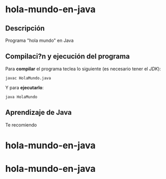 # hola-mundo-en-java

## Descripción

Programa "hola mundo" en Java

## Compilaci?n y ejecución del programa

Para **compilar** el programa teclea lo siguiente (es necesario tener el *JDK*):

```console
javac HolaMundo.java
```

Y para **ejecutarlo**:

```console
java HolaMundo
```

## Aprendizaje de Java

Te recomiendo
# hola-mundo-en-java
# hola-mundo-en-java
